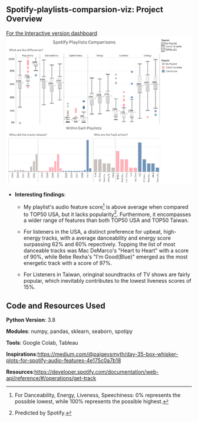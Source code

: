 ## Spotify-playlists-comparsion-viz: Project Overview

[For the Interactive version dashboard](https://public.tableau.com/app/profile/jake6334/viz/spotify_playlists_workbook/Dashboard1)
![alt text](https://github.com/YunlouTeng/Spotify-playlists-comparsion-viz/blob/main/Dashboard_.png)

* **Interesting findings**:

  * My playlist's audio feature score[^1] is above average when compared to TOP50 USA, but it lacks popularity[^2]. Furthermore, it encompasses a wider range of features than both TOP50 USA and TOP50 Taiwan.
  
  * For listeners in the USA, a distinct preference for upbeat, high-energy tracks, with a average danceability and energy score surpassing 62% and 60% repectively. Topping the list of most danceable tracks was Mac DeMarco's "Heart to Heart" with a score of 90%, while Bebe Rexha's "I'm Good(Blue)" emerged as the most energetic track with a score of 97%.
  
  * For Listeners in Taiwan, oringinal soundtracks of TV shows are fairly popular, which inevitably contributes to the lowest liveness scores of 15%.
  

[^1]: For Danceability, Energy, Liveness, Speechiness: 0% represents the possible lowest, while 100% represents the possible highest.
[^2]: Predicted by Spotify.


## Code and Resources Used

**Python Version**: 3.8

**Modules**: numpy, pandas, sklearn, seaborn, spotipy

**Tools**: Google Colab, Tableau

**Inspirations**:https://medium.com/@paigevsmyth/day-35-box-whisker-plots-for-spotify-audio-features-4e175c0a7b18

**Resources**:https://developer.spotify.com/documentation/web-api/reference/#/operations/get-track



